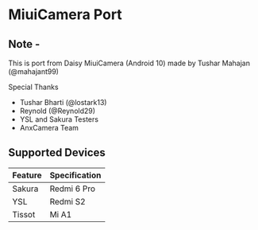 # MiuiCamera Port

## Note - 

This is port from Daisy MiuiCamera (Android 10) made by Tushar Mahajan  (@mahajant99)

Special Thanks
- Tushar Bharti (@lostark13)
- Reynold (@Reynold29)
- YSL and Sakura Testers
- AnxCamera Team

## Supported Devices

| Feature                 | Specification                     |
| :---------------------- | :-------------------------------- |
| Sakura                     | Redmi 6 Pro      |
| YSL                | Redmi S2  |
| Tissot                     | Mi A1                        |
